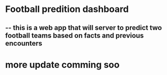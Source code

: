 # Football predition dashboard
-- this is a web app that will server to predict two football teams based on facts and previous encounters
-- 

# more update comming soo